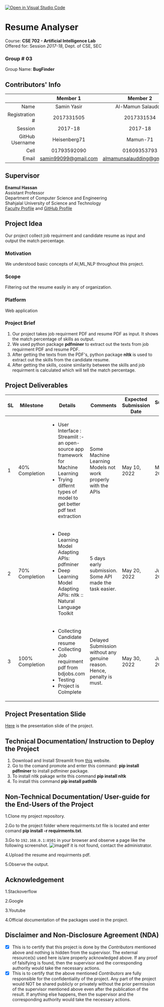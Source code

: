 [![Open in Visual Studio Code](https://classroom.github.com/assets/open-in-vscode-c66648af7eb3fe8bc4f294546bfd86ef473780cde1dea487d3c4ff354943c9ae.svg)](https://classroom.github.com/online_ide?assignment_repo_id=7845824&assignment_repo_type=AssignmentRepo)
# Resume Analyser
<!-- Replace the "RENAME_ME_WITH_YOUR_PROJECT_TITLE" in the text above with your project Title -->
Course: **CSE 702 - Artificial Intelligence Lab**            
Offered for: Session *2017-18*, Dept. of CSE, SEC
### Group \# **03**
<!-- Replace the "00" in the text above with your project group number. It should be anything between 01 to 25 -->
Group Name: **BugFinder**

## Contributors' Info
<!-- Fill the blanks with your information. change the last two letter of the registration numbers with the respective digits. Correct the "Session" if needed. -->
|                 |  Member 1           |  Member 2                     |
| --------------: | :--------:          | :--------:                    |
|            Name |  Samin Yasir                   |         Al-Mamun Salauddin                      |
| Registration \# | 2017331505          | 2017331534                    | 
|         Session |  2017-18            |  2017-18                      |
| GitHub Username |Heisenberg71         | Mamun-71                      |
|            Cell |01793592090          | 01609353793                   |
|           Email |samin99099@gmail.com | almamunsalaudding@gmail.com   |


Supervisor
-----------
**Enamul Hassan**         
Assistant Professor     
Department of Computer Science and Engineering          
Shahjalal University of Science and Technology       
[Faculty Profile](https://www.sust.edu/d/cse/faculty-profile-detail/590) and [GitHub Profile](https://github.com/enamcse)


## Project Idea
Our project collect job requirment and candidate resume as input and output the match percentage.
### Motivation
We understood basic concepts of AI,ML,NLP throughout this project.
<!-- Describe here why this project is being done. -->
### Scope
Filtering out the resume easily in any of organization.
<!-- Describe the domain space of the project. -->
### Platform
Web application
<!-- What is the environment requirement of the project? What is the OS? Is it for mobile, web, or general API? -->
### Project Brief
1. Our project takes job requirment PDF and resume PDF as input. It shows the match percentage of skills as output.
2. We used python package **pdfminer** to extract out the texts from job requirment PDF and resume PDF.
3. After getting the texts from the PDF's, python package **nltk** is used to extract out the skills from the candidate resume.
4. After getting the skills, cosine similarity between the skills and job requirment is calculated which will tell the match percentage.
<!-- Describe the project in brief. -->

## Project Deliverables
<!-- This table should reflect what are you going to submit. How your progresses would be visible. Note that, you have to create a corresponding issue in the GitHub issue to submit the work of any milestone. -->
<table>
<thead>
    <tr>
        <th>SL</th>
        <th>Milestone</th>
        <th>Details</th>
        <th>Comments</th>
        <th>Expected Submission Date</th>
        <th>Submission Date</th>
    </tr>
</thead>
<tbody>
    <tr>
        <td> 1 </td>
        <td>40% Completion</td>
        <td>
        <ul>
            <!-- Change the following list with your project's checklist for 40% Completion. The following texts have no significance and it is put here just for beautifying. -->
            <li>User Interface : Streamlit :- an open-source app framework for Machine Learning</li>
            <li>Trying differnt types of model to get better pdf text extraction</li>
        </ul>
        </td>
        <!-- Initially make the following text empty. You have to fill it in the time of submission. -->
        <td>Some Machine Learning Models not work properly with the APIs</td>
        <!-- The following is the estimated submission date for this milestone. Change it as your need. -->
        <td>May 10, 2022</td>
        <!-- Initially make the following text empty. You have to fill it in the time of submission. -->
        <td>May 20, 2022</td>
    </tr>
    <tr>
        <td> 2 </td>
        <td>70% Completion</td>
        <td>
        <ul>
            <!-- Change the following list with your project's checklist for 70% Completion. The following texts have no significance and it is put here just for beautifying. -->
            <li>Deep Learning Model Adapting APIs:  pdfminer</li>
            <li>Deep Learning Model Adapting APIs:  nltk :: Natural Language Toolkit</li>
        </ul>
        </td>
        <!-- Initially make the following text empty. You have to fill it in the time of submission. -->
        <td>5 days early submission. Some API made the task easier. </td>
        <!-- The following is the estimated submission date for this milestone. Change it as your need. -->
        <td>May 20, 2022</td>
        <!-- Initially make the following text empty. You have to fill it in the time of submission. -->
        <td>June 3, 2022</td>
    </tr>
    <tr>
        <td> 3 </td>
        <td>100% Completion</td>
        <td>
        <ul>
            <!-- Change the following list with your project's checklist for 100% Completion. The following texts have no significance and it is put here just for beautifying. -->
            <li>Collecting Candidate resume</li>
            <li>Collecting Job requirment pdf from bdjobs.com</li>
            <li>Testing</li>
            <li>Project is Colmplete</li>
        </ul>
        </td>
        <!-- Initially make the following text empty. You have to fill it in the time of submission. -->
        <td>Delayed Submission without any genuine reason. Hence, penalty is must. </td>
        <!-- The following is the estimated submission date for this milestone. Change it as your need. -->
        <td>May 30, 2022</td>
        <!-- Initially make the following text empty. You have to fill it in the time of submission. -->
        <td>July 30, 2022</td>
    </tr>
</tbody>
</table>

## Project Presentation Slide
<!-- Upload the project presentation slide in GitHub in pdf format and drop a link here. The current link is a dummy one. -->
[Here](https://github.com/cse-702-2017/project-g03-bugfinder/blob/main/Resume%20Analyser.pdf) is the presentation slide of the project.

Technical Documentation/ Instruction to Deploy the Project
----------------------------------------------------------
<!-- Write a detailed documentation for a technical user who want to DEPLOY your project. It should be as detailed as possible. You can add a FAQ section if needed where basic troubleshooting questions should be answered. Adding Screenshot is appreciated. -->
1. Download and Install Streamlit from [this](https://streamlit.io) website.
2. Go to the comand promote and enter this command: **pip install pdfminer** to install pdfminer package.
3. To install nltk pakage write this command **pip install nltk**
4. To install this command **pip install pathlib** 

Non-Technical Documentation/ User-guide for the End-Users of the Project
------------------------------------------------------------------------
<!-- Write a detailed documentation for a non-technical user who want to USE THE FEATURES of your project. It should be as detailed as possible with proper screenshots. You may add a FAQ section if needed where common questions should be answered. Adding Screenshot is MUST. -->
1.Clone my project repository.

2.Go to the project folder where requirments.txt file is located and enter comand **pip install -r requirments.txt**.

3.Go to `192.168.0.1:8501` in your browser and observe a page like the following screenshot. 
![image](https://github.com/cse-702-2017/project-g03-bugfinder/blob/main/Project%20SS.png)If it is not found, contact the administrator.

4.Upload the resume and requirments pdf.

5.Observe the output.

Acknowledgement
--------
<!-- You should acknowledge every external help here. A table could be a good option. From Stackoverflow question to any conference/journal paper everything should be mentioned including its use in your project. You should include the contribution of your friend if you take it from anyone. -->
1.Stackoverflow

2.Google

3.Youtube

4.Official documentation of the packages used in the project.

Disclaimer and Non-Disclosure Agreement (NDA)
---------------------------------------------
<!-- In the following TWO pairs of square brackets, put an 'x' without quotes after reading and accepting the statements. -->
- [X] This is to certify that this project is done by the *Contributors* mentioned above and nothing is hidden from the supervisor. The external resource(s) used here is/are properly acknowledged above. If any proof of falsifying is found, then the supervisor and the corresponding authority would take the necessary actions.
- [X] This is to certify that the above mentioned *Contributors* are fully responsible for the confidentiality of the project. Any part of the project would NOT be shared publicly or privately without the prior permission of the supervisor mentioned above even after the publication of the result. If anything else happens, then the supervisor and the corresponding authority would take the necessary actions.

<!-- Thank you so much. -->
